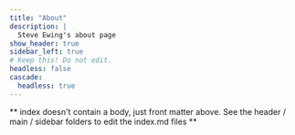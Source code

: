 ```yaml
---
title: "About"
description: |
  Steve Ewing's about page
show_header: true
sidebar_left: true
# Keep this! Do not edit.
headless: false
cascade:
  headless: true
---
```


** index doesn't contain a body, just front matter above.
See the header / main / sidebar folders to edit the index.md files **

